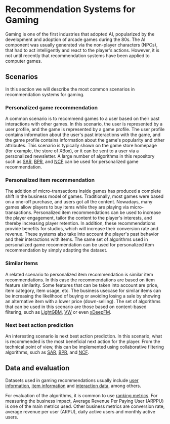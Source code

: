 # Recommendation Systems for Gaming

Gaming is one of the first industries that adopted AI, popularized by the development and adoption of arcade games during the 80s. The AI component was usually generated via the non-player characters (NPCs), that had to act intelligently and react to the player's actions. However, it is not until recently that recommendation systems have been applied to computer games. 

## Scenarios

In this section we will describe the most common scenarios in recommendation systems for gaming.

### Personalized game recommendation

A common scenario is to recommend games to a user based on their past interactions with other games. In this scenario, the user is represented by a user profile, and the game is represented by a game profile.  The user profile contains information about the user's past interactions with the game, and the game profile contains information about the game's popularity and other attributes. This scenario is typically shown on the game store homepage (for example, the store of XBox), or it can be sent to a user via a personalized newsletter. A large number of algorithms in this repository such as [SAR](../../examples/00_quick_start/sar_movielens.ipynb), [BPR](../../examples/02_model_collaborative_filtering/cornac_bpr_deep_dive.ipynb), and [NCF](../../examples/00_quick_start/ncf_movielens.ipynb) can be used for personalized game recommendation.


### Personalized item recommendation

The addition of micro-transactions inside games has produced a complete shift in the business model of games. Traditionally, most games were based on a one-off purchase, and users got all the content. Nowadays, many games allow players to buy items while they are playing via micro-transactions. Personalized item recommendations can be used to increase the player engagement, tailor the content to the player's interests, and thereby increasing player retention. In addition, these recommendations provide benefits for studios, which will increase their conversion rate and revenue. These systems also take into account the player's past behavior and their interactions with items. The same set of algorithms used in personalized game recommendation can be used for personalized item recommendation by simply adapting the dataset.


### Similar items

A related scenario to personalized item recommendation is similar item recommendations. In this case the recommendations are based on item feature similarity. Some features that can be taken into account are price, item category, item usage, etc. The business usecase for similar items can be increasing the likelihood of buying or avoiding losing a sale by showing an alternative item with a lower price (down-selling). The set of algorithms that can be used in this scenario are those based on content-based filtering, such as [LightGBM](../../examples/00_quick_start/lightgbm_tinycriteo.ipynb), [VW](../../examples/02_model_content_based_filtering/vowpal_wabbit_deep_dive.ipynb) or even [xDeepFM](../../examples/00_quick_start/xdeepfm_criteo.ipynb).

### Next best action prediction

An interesting scenario is next best action prediction. In this scenario, what is recommended is the most beneficial next action for the player. From the technical point of view, this can be implemented using collaborative filtering algorithms, such as [SAR](../../examples/00_quick_start/sar_movielens.ipynb), [BPR](../../examples/02_model_collaborative_filtering/cornac_bpr_deep_dive.ipynb), and [NCF](../../examples/00_quick_start/ncf_movielens.ipynb).

## Data and evaluation

Datasets used in gaming recommendations usually include [user information](../../GLOSSARY.md), [item information](../../GLOSSARY.md) and [interaction data](../../GLOSSARY.md), among others. 

For evaluation of the algorithms, it is common to use [ranking metrics](../../GLOSSARY.md). For measuring the business impact, Average Revenue Per Paying User (ARPPU) is one of the main metrics used. Other business metrics are conversion rate, average revenue per user (ARPU), daily active users and monthly active users.
